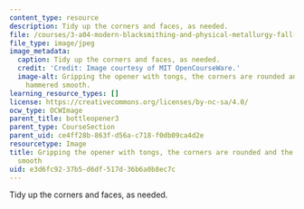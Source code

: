 ```yaml
---
content_type: resource
description: Tidy up the corners and faces, as needed.
file: /courses/3-a04-modern-blacksmithing-and-physical-metallurgy-fall-2008/e3d6fc9237b5d6df517d36b6a0b8ec7c_074.jpg
file_type: image/jpeg
image_metadata:
  caption: Tidy up the corners and faces, as needed.
  credit: 'Credit: Image courtesy of MIT OpenCourseWare.'
  image-alt: Gripping the opener with tongs, the corners are rounded and the surfaces
    hammered smooth.
learning_resource_types: []
license: https://creativecommons.org/licenses/by-nc-sa/4.0/
ocw_type: OCWImage
parent_title: bottleopener3
parent_type: CourseSection
parent_uid: ce4ff28b-863f-d56a-c718-f0db09ca4d2e
resourcetype: Image
title: Gripping the opener with tongs, the corners are rounded and the surfaces hammered
  smooth
uid: e3d6fc92-37b5-d6df-517d-36b6a0b8ec7c
---
```

Tidy up the corners and faces, as needed.